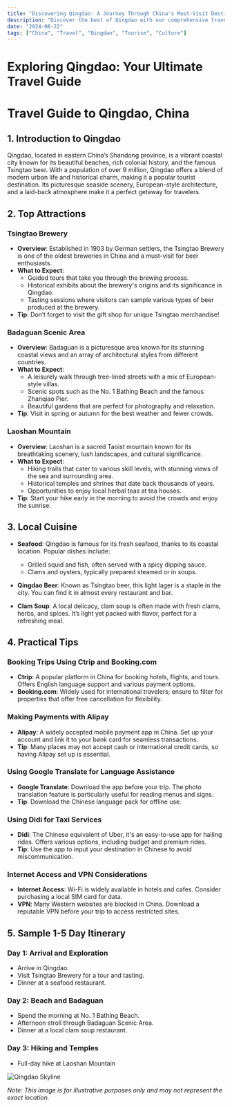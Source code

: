 ```yaml
---
title: "Discovering Qingdao: A Journey Through China's Must-Visit Destination"
description: "Discover the best of Qingdao with our comprehensive travel guide. Explore top attractions, savor local cuisine, and get insider tips for an unforgettable Chinese adventure."
date: "2024-08-22"
tags: ["China", "Travel", "Qingdao", "Tourism", "Culture"]
---
```


# Exploring Qingdao: Your Ultimate Travel Guide

# Travel Guide to Qingdao, China

## 1. Introduction to Qingdao
Qingdao, located in eastern China’s Shandong province, is a vibrant coastal city known for its beautiful beaches, rich colonial history, and the famous Tsingtao beer. With a population of over 9 million, Qingdao offers a blend of modern urban life and historical charm, making it a popular tourist destination. Its picturesque seaside scenery, European-style architecture, and a laid-back atmosphere make it a perfect getaway for travelers.

## 2. Top Attractions

### Tsingtao Brewery
- **Overview**: Established in 1903 by German settlers, the Tsingtao Brewery is one of the oldest breweries in China and a must-visit for beer enthusiasts.
- **What to Expect**:
  - Guided tours that take you through the brewing process.
  - Historical exhibits about the brewery's origins and its significance in Qingdao.
  - Tasting sessions where visitors can sample various types of beer produced at the brewery.
- **Tip**: Don’t forget to visit the gift shop for unique Tsingtao merchandise!

### Badaguan Scenic Area
- **Overview**: Badaguan is a picturesque area known for its stunning coastal views and an array of architectural styles from different countries.
- **What to Expect**:
  - A leisurely walk through tree-lined streets with a mix of European-style villas.
  - Scenic spots such as the No. 1 Bathing Beach and the famous Zhanqiao Pier.
  - Beautiful gardens that are perfect for photography and relaxation.
- **Tip**: Visit in spring or autumn for the best weather and fewer crowds.

### Laoshan Mountain
- **Overview**: Laoshan is a sacred Taoist mountain known for its breathtaking scenery, lush landscapes, and cultural significance.
- **What to Expect**:
  - Hiking trails that cater to various skill levels, with stunning views of the sea and surrounding area.
  - Historical temples and shrines that date back thousands of years.
  - Opportunities to enjoy local herbal teas at tea houses.
- **Tip**: Start your hike early in the morning to avoid the crowds and enjoy the sunrise.

## 3. Local Cuisine

- **Seafood**: Qingdao is famous for its fresh seafood, thanks to its coastal location. Popular dishes include:
  - Grilled squid and fish, often served with a spicy dipping sauce.
  - Clams and oysters, typically prepared steamed or in soups.
  
- **Qingdao Beer**: Known as Tsingtao beer, this light lager is a staple in the city. You can find it in almost every restaurant and bar.
  
- **Clam Soup**: A local delicacy, clam soup is often made with fresh clams, herbs, and spices. It’s light yet packed with flavor, perfect for a refreshing meal.

## 4. Practical Tips

### Booking Trips Using Ctrip and Booking.com
- **Ctrip**: A popular platform in China for booking hotels, flights, and tours. Offers English language support and various payment options.
- **Booking.com**: Widely used for international travelers; ensure to filter for properties that offer free cancellation for flexibility.

### Making Payments with Alipay
- **Alipay**: A widely accepted mobile payment app in China. Set up your account and link it to your bank card for seamless transactions.
- **Tip**: Many places may not accept cash or international credit cards, so having Alipay set up is essential.

### Using Google Translate for Language Assistance
- **Google Translate**: Download the app before your trip. The photo translation feature is particularly useful for reading menus and signs.
- **Tip**: Download the Chinese language pack for offline use.

### Using Didi for Taxi Services
- **Didi**: The Chinese equivalent of Uber, it's an easy-to-use app for hailing rides. Offers various options, including budget and premium rides.
- **Tip**: Use the app to input your destination in Chinese to avoid miscommunication.

### Internet Access and VPN Considerations
- **Internet Access**: Wi-Fi is widely available in hotels and cafes. Consider purchasing a local SIM card for data.
- **VPN**: Many Western websites are blocked in China. Download a reputable VPN before your trip to access restricted sites.

## 5. Sample 1-5 Day Itinerary

### Day 1: Arrival and Exploration
- Arrive in Qingdao.
- Visit Tsingtao Brewery for a tour and tasting.
- Dinner at a seafood restaurant.

### Day 2: Beach and Badaguan
- Spend the morning at No. 1 Bathing Beach.
- Afternoon stroll through Badaguan Scenic Area.
- Dinner at a local clam soup restaurant.

### Day 3: Hiking and Temples
- Full-day hike at Laoshan Mountain

<img src="https://source.unsplash.com/1600x900/?Qingdao,cityscape" alt="Qingdao Skyline" loading="lazy">

*Note: This image is for illustrative purposes only and may not represent the exact location.*

